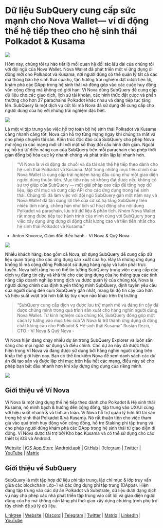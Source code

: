 # Dữ liệu SubQuery cung cấp sức mạnh cho Nova Wallet— ví di động thế hệ tiếp theo cho hệ sinh thái Polkadot & Kusama

![](https://miro.medium.com/max/1400/1*0HRq9OTOIIvv3Hfz9hE23A.jpeg)

Hôm nay, chúng tôi tự hào tiết lộ mối quan hệ đối tác lâu dài của chúng tôi với đội ngũ của Nova Wallet. Nova Wallet đã phát triển một ví ứng dụng di động mới cho Polkadot và Kusama, nơi người dùng có thể quản lý tất cả các mã thông báo hệ sinh thái của họ, tận hưởng trải nghiệm đặt cược tiện lợi, khám phá các DApp trong hệ sinh thái và đóng góp vào các cuộc huy động vốn cộng đồng mà không có giới hạn. Ví Nova dùng SubQuery để cung cấp dữ liệu cho các giao dịch, lịch sử tài khoản, các hình thức đặt cược và phần thưởng cho hơn 27 parachains Polkadot khác nhau và đang tiếp tục tăng lên. SubQuery là một dịch vụ cốt lõi mà Nova đã sử dụng để cung cấp cho người dùng của họ với những trải nghiệm đặc biệt.

![](https://miro.medium.com/max/1200/1*5JlnAgpO79q3ayc4oAHD6g.gif)

Là một ví tập trung vào việc hỗ trợ toàn bộ hệ sinh thái Polkadot và Kusama càng nhanh càng tốt, Nova cần hỗ trợ từng mạng ngay khi chúng ra mắt và cho phép chuyển tài sản. Kiến trúc độc đáo của SubQuery cho phép Nova mở rộng ra các mạng mới chỉ với một số thay đổi cấu hình đơn giản.  Ngoài ra, hỗ trợ từ điển nâng cao của SubQuery trên mỗi parachain cho phép thời gian đồng bộ hóa cực kỳ nhanh chóng và phát triển lặp lại nhanh hơn.
> “Ví Nova là ví di động đa chuỗi và đa tài sản thế hệ tiếp theo dành cho hệ sinh thái Polkadot và Kusama. Một trong những mục tiêu chính của Nova Wallet là cung cấp trải nghiệm hàng đầu cũng như một giao diện người dùng thuận tiện. Mục tiêu này sẽ không đạt được nếu không có sự trợ giúp của SubQuery — một giải pháp cao cấp để tổng hợp dữ liệu, lập chỉ mục và cung cấp API cho các ứng dụng trong hệ sinh thái. Chúng tôi đã làm việc với đội ngũ SubQuery gần một năm nay và Nova Wallet đã tận dụng lợi thế của cơ sở hạ tầng SubQuery trên nhiều tính năng, chẳng hạn như lịch sử hoạt động cho nội dung Polkadot và parachain, lưu trữ dữ liệu & phân tích. Nhóm Nova Wallet rất mong được tiếp tục hành trình của mình cùng với SubQuery trong việc xây dựng ứng dụng di động chất lượng cao và tiên tiến nhất cho hệ sinh thái Polkadot và Kusama.”

- Anton Khvorov, Giám đốc điều hành - Ví Nova & Quỹ Nova -


![](https://miro.medium.com/max/1400/1*cq6Yyz2LTRul_5TUd9CeqA.png)



Nhiều khách hàng, bao gồm cả Nova, sử dụng SubQuery để cung cấp dữ liệu quan trọng cho các ứng dụng sản xuất của họ. Đây là những ứng dụng khổng lồ mà cộng đồng Polkadot sử dụng hàng ngày và luôn phải trực tuyến. Nova biết rằng họ có thể tin tưởng SubQuery trong việc cung cấp các dịch vụ đáng tin cậy và khả thi cho các ứng dụng của họ thông qua các tính năng cấp doanh nghiệp trong dịch vụ được quản lý của chúng tôi. Nova là người dùng chính của định tuyến thông minh SubQuery, định tuyến yêu cầu của người dùng đến cụm SubQuery gần nhất, mang lại độ tin cậy cao hơn và hiệu suất vượt trội hơn bất kỳ tùy chọn nào khác trên thị trường.
> “SubQuery cung cấp dịch vụ được lưu trữ mạnh mẽ và đáng tin cậy đã được chứng minh trong quá trình sản xuất cho hàng nghìn người dùng Nova Wallet. Từ kinh nghiệm của chúng tôi, SubQuery đóng góp một cách lý tưởng vào mục tiêu của Ví Nova là trở thành ứng dụng di động chất lượng cao cho Polkadot & Hệ sinh thái Kusama” Ruslan Rezin, - CTO - Ví Nova & Quỹ Nova -

Ví Nova hiện đang chạy nhiều dự án trong SubQuery Explorer và luôn sẵn sàng cho mọi người sử dụng và điều chỉnh. Các dự án này đã được thực hiện trong Ví Nova và đang được sử dụng bởi hàng nghìn người dùng trên khắp thế giới hiện nay. Bạn có thể tìm kiếm Nova để xem danh sách các dự án đã tạo sẵn và được lập chỉ mục trên hầu hết các mạng, điều này sẽ cho phép bạn bắt đầu nhanh hơn khi xây dựng ứng dụng của riêng mình.

![](https://miro.medium.com/max/1400/1*8eX2c8rcICZtsJPqcoYJUw.png)

## Giới thiệu về Ví Nova

Ví Nova là một ứng dụng thế hệ tiếp theo dành cho Polkadot & Hệ sinh thái Kusama, nó minh bạch & hướng đến cộng đồng, tập trung vào UX/UI cùng với hiệu suất nhanh & và tính an toàn. Ví Nova hỗ trợ quản lý hơn 50 tài sản trong hệ sinh thái Polkadot & và Kusama. Nó rất thuận tiện cho việc tham gia vào quá trình huy động vốn cộng đồng, hỗ trợ Staking phi tập trung và cho phép người dùng khám phá các DApp trong hệ sinh thái từ giao diện di động. Ví Nova được tài trợ bởi Kho bạc Kusama và có thể sử dụng cho các thiết bị iOS và Android.

[Website](https://novawallet.io/) | [iOS App Store](https://novawallet.io/) |[Android.apk](https://github.com/nova-wallet/nova-wallet-android-releases/releases) |  [GitHub](https://github.com/nova-wallet/)  |  [Telegram](https://t.me/novawallet)  |  [Twitter](https://twitter.com/NovaWalletApp) |  [YouTube](https://www.youtube.com/channel/UChoQr3YPETJKKVvhQ0AfV6A) | [Matrix](https://matrix.to/#/#nova-wallet:matrix.org)

## Giới thiệu về SubQuery

SubQuery là một tập hợp dữ liệu phi tập trung, lập chỉ mục & lớp truy vấn giữa các blockchain Lớp-1 và các ứng dụng phi tập trung (DApps). Hiện đang tập trung vào các dự án Polkadot và Substrate, dữ liệu dưới dạng dịch vụ này cho phép các nhà phát triển tập trung vào cốt lõi và giao diện người dùng của họ mà không cần lãng phí thời gian xây dựng chương trình phụ trợ tùy chỉnh để xử lý dữ liệu.

[Linktree](https://linktr.ee/subquerynetwork) | [Website](https://subquery.network/) | [Discord](https://discord.com/invite/78zg8aBSMG) | [Telegram](https://t.me/subquerynetwork) | [Twitter](https://twitter.com/subquerynetwork) | [Matrix](https://matrix.to/#/#subquery:matrix.org) | [LinkedIn](https://www.linkedin.com/company/subquery) | [YouTube](https://www.youtube.com/channel/UCi1a6NUUjegcLHDFLr7CqLw)
